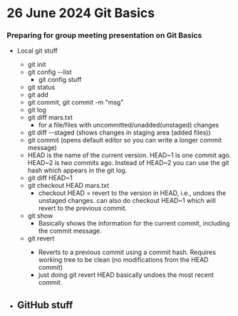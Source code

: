 # 26 June 2024 Git Basics

### Preparing for group meeting presentation on Git Basics
- Local git stuff
    - git init
    - git config --list
        - git config stuff
    - git status
    - git add
    - git commit, git commit -m "msg"
    - git log
    - git diff mars.txt
        - for a file/files with uncommitted/unadded(unstaged) changes
    - git diff --staged (shows changes in staging area (added files))
    - git commit (opens default editor so you can write a longer commit message)
    - HEAD is the name of the current version. HEAD~1 is one commit ago. HEAD~2 is two commits ago. Instead of HEAD~2 you can use the git hash which appears in the git log.
    - git diff HEAD~1
    - git checkout HEAD mars.txt
        - checkout HEAD = revert to the version in HEAD, i.e., undoes the unstaged changes. can also do checkout HEAD~1 which will revert to the previous commit.
    - git show
        - Basically shows the information for the current commit, including the commit message.
    - git revert <hash>
        - Reverts to a previous commit using a commit hash. Requires working tree to be clean (no modifications from the HEAD commit)
        - just doing git revert HEAD basically undoes the most recent commit.

- GitHub stuff
    - 